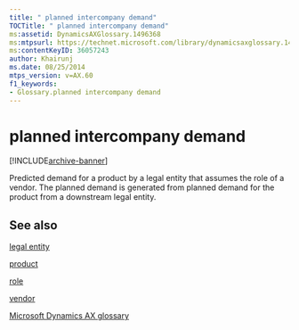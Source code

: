 ```yaml
---
title: " planned intercompany demand"
TOCTitle: " planned intercompany demand"
ms:assetid: DynamicsAXGlossary.1496368
ms:mtpsurl: https://technet.microsoft.com/library/dynamicsaxglossary.1496368(v=AX.60)
ms:contentKeyID: 36057243
author: Khairunj
ms.date: 08/25/2014
mtps_version: v=AX.60
f1_keywords:
- Glossary.planned intercompany demand
---
```


# planned intercompany demand


[!INCLUDE[archive-banner](includes/archive-banner.md)]

Predicted demand for a product by a legal entity that assumes the role of a vendor. The planned demand is generated from planned demand for the product from a downstream legal entity.

## See also

[legal entity](legal-entity.md)

[product](product.md)

[role](role.md)

[vendor](vendor.md)

[Microsoft Dynamics AX glossary](glossary/microsoft-dynamics-ax-glossary.md)

  


